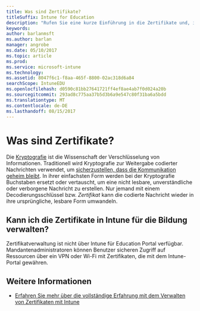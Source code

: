 ```yaml
---
title: Was sind Zertifikate?
titleSuffix: Intune for Education
description: "Rufen Sie eine kurze Einführung in die Zertifikate und, in dem Sie müssen für deren Verwaltung."
keywords: 
author: barlanmsft
ms.author: barlan
manager: angrobe
ms.date: 05/10/2017
ms.topic: article
ms.prod: 
ms.service: microsoft-intune
ms.technology: 
ms.assetid: 8047f6c1-f8aa-465f-8800-02ac318d6a84
searchScope: IntuneEDU
ms.openlocfilehash: d0590c81bb27641721ff4ef8ae4ab7f0d024a20b
ms.sourcegitcommit: 293ad8c775aa37b5d3b6a9e547c80f31ba6a5bdd
ms.translationtype: MT
ms.contentlocale: de-DE
ms.lasthandoff: 08/15/2017
---
```

# <a name="what-are-certificates"></a>Was sind Zertifikate?

Die [Kryptografie](https://technet.microsoft.com/library/cc962030.aspx) ist die Wissenschaft der Verschlüsselung von Informationen. Traditionell wird Kryptografie zur Weitergabe codierter Nachrichten verwendet, um [sicherzustellen, dass die Kommunikation geheim bleibt](https://technet.microsoft.com/library/cc962019.aspx). In ihrer einfachsten Form werden bei der Kryptografie Buchstaben ersetzt oder vertauscht, um eine nicht lesbare, unverständliche oder verborgene Nachricht zu erstellen. Nur jemand mit einem Decodierungsschlüssel bzw. _Zertifikat_ kann die codierte Nachricht wieder in ihre ursprüngliche, lesbare Form umwandeln.

## <a name="can-i-manage-certificates-in-intune-for-education"></a>Kann ich die Zertifikate in Intune für die Bildung verwalten?

Zertifikatverwaltung ist nicht über Intune für Education Portal verfügbar. Mandantenadministratoren können Benutzer sicheren Zugriff auf Ressourcen über ein VPN oder Wi-Fi mit Zertifikaten, die mit dem Intune-Portal gewähren.

## <a name="find-out-more"></a>Weitere Informationen

- [Erfahren Sie mehr über die vollständige Erfahrung mit dem Verwalten von Zertifikaten mit Intune](https://docs.microsoft.com/intune/deploy-use/secure-resource-access-with-certificate-profiles)

